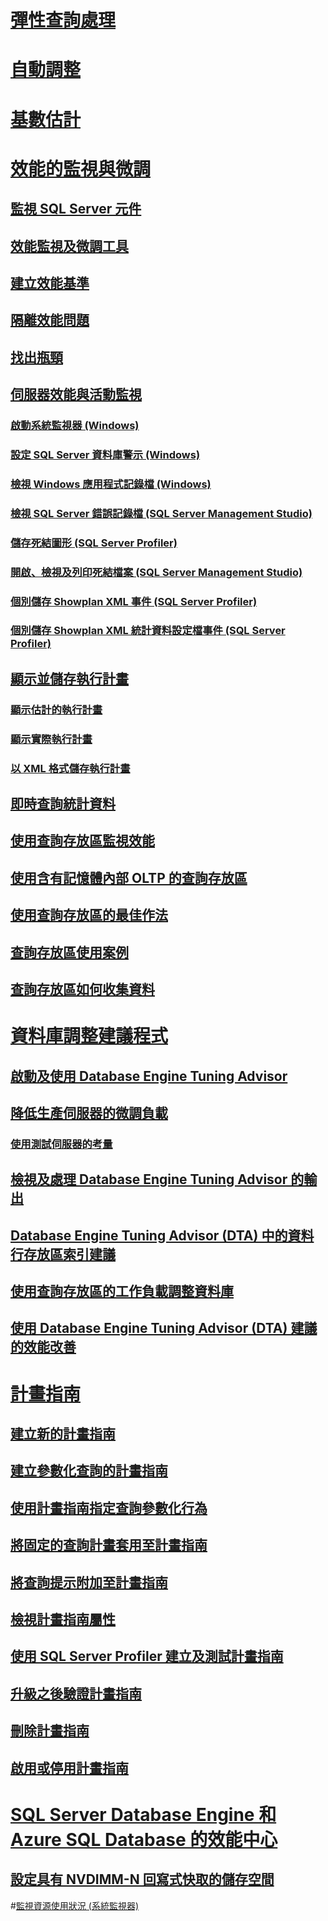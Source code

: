 # [彈性查詢處理](adaptive-query-processing.md)
# [自動調整](../automatic-tuning/automatic-tuning.md)
# [基數估計](cardinality-estimation-sql-server.md)  

# [效能的監視與微調](monitor-and-tune-for-performance.md)  
## [監視 SQL Server 元件](monitor-sql-server-components.md)  
## [效能監視及微調工具](performance-monitoring-and-tuning-tools.md)  

## [建立效能基準](establish-a-performance-baseline.md)  
## [隔離效能問題](isolate-performance-problems.md)  
## [找出瓶頸](identify-bottlenecks.md)  
## [伺服器效能與活動監視](server-performance-and-activity-monitoring.md)  
### [啟動系統監視器 (Windows)](start-system-monitor-windows.md)  
### [設定 SQL Server 資料庫警示 (Windows)](set-up-a-sql-server-database-alert-windows.md)  
### [檢視 Windows 應用程式記錄檔 (Windows)](view-the-windows-application-log-windows-10.md)  
### [檢視 SQL Server 錯誤記錄檔 (SQL Server Management Studio)](view-the-sql-server-error-log-sql-server-management-studio.md)  
### [儲存死結圖形 (SQL Server Profiler)](save-deadlock-graphs-sql-server-profiler.md)  
### [開啟、檢視及列印死結檔案 (SQL Server Management Studio)](open-view-and-print-a-deadlock-file-sql-server-management-studio.md)  
### [個別儲存 Showplan XML 事件 (SQL Server Profiler)](save-showplan-xml-events-separately-sql-server-profiler.md)  
### [個別儲存 Showplan XML 統計資料設定檔事件 (SQL Server Profiler)](save-showplan-xml-statistics-profile-events-separately-sql-server-profiler.md)  
## [顯示並儲存執行計畫](display-and-save-execution-plans.md)  
### [顯示估計的執行計畫](display-the-estimated-execution-plan.md)  
### [顯示實際執行計畫](display-an-actual-execution-plan.md)  
### [以 XML 格式儲存執行計畫](save-an-execution-plan-in-xml-format.md)  
## [即時查詢統計資料](live-query-statistics.md)  
## [使用查詢存放區監視效能](monitoring-performance-by-using-the-query-store.md)  
## [使用含有記憶體內部 OLTP 的查詢存放區](using-the-query-store-with-in-memory-oltp.md)  
## [使用查詢存放區的最佳作法](best-practice-with-the-query-store.md)  
## [查詢存放區使用案例](query-store-usage-scenarios.md)  
## [查詢存放區如何收集資料](how-query-store-collects-data.md)  


# [資料庫調整建議程式](database-engine-tuning-advisor.md)  
## [啟動及使用 Database Engine Tuning Advisor](start-and-use-the-database-engine-tuning-advisor.md)  
## [降低生產伺服器的微調負載](reduce-the-production-server-tuning-load.md)  
### [使用測試伺服器的考量](considerations-for-using-test-servers.md)  
## [檢視及處理 Database Engine Tuning Advisor 的輸出](view-and-work-with-the-output-from-the-database-engine-tuning-advisor.md)  
## [Database Engine Tuning Advisor (DTA) 中的資料行存放區索引建議](columnstore-index-recommendations-in-database-engine-tuning-advisor-dta.md)  
## [使用查詢存放區的工作負載調整資料庫](tuning-database-using-workload-from-query-store.md)  
## [使用 Database Engine Tuning Advisor (DTA) 建議的效能改善](performance-improvements-using-dta-recommendations.md)  

# [計畫指南](plan-guides.md)  
## [建立新的計畫指南](create-a-new-plan-guide.md)  
## [建立參數化查詢的計畫指南](create-a-plan-guide-for-parameterized-queries.md)  
## [使用計畫指南指定查詢參數化行為](specify-query-parameterization-behavior-by-using-plan-guides.md)  
## [將固定的查詢計畫套用至計畫指南](apply-a-fixed-query-plan-to-a-plan-guide.md)  
## [將查詢提示附加至計畫指南](attach-query-hints-to-a-plan-guide.md)  
## [檢視計畫指南屬性](view-plan-guide-properties.md)  
## [使用 SQL Server Profiler 建立及測試計畫指南](use-sql-server-profiler-to-create-and-test-plan-guides.md)  
## [升級之後驗證計畫指南](validate-plan-guides-after-upgrade.md)  
## [刪除計畫指南](delete-a-plan-guide.md)  
## [啟用或停用計畫指南](enable-or-disable-a-plan-guide.md)  

# [SQL Server Database Engine 和 Azure SQL Database 的效能中心](performance-center-for-sql-server-database-engine-and-azure-sql-database.md)  
## [設定具有 NVDIMM-N 回寫式快取的儲存空間](configuring-storage-spaces-with-a-nvdimm-n-write-back-cache.md)  

#[監視資源使用狀況 (系統監視器)](../performance-monitor/monitor-resource-usage-system-monitor.md) 
